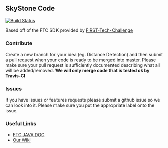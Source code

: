 ## SkyStone Code
[![Build Status](https://travis-ci.com/LaSalleRobots/SkyStone.svg?branch=master)](https://travis-ci.com/LaSalleRobots/SkyStone)

Based off of the FTC SDK provided by [FIRST-Tech-Challenge](https://github.com/FIRST-Tech-Challenge/SkyStone)

### Contribute
Create a new branch for your idea (eg. Distance Detection) and then submit a pull request when your code is ready to be merged into master.
Please make sure your pull request is sufficiently documented describing what all will be added/removed. 
**We will only merge code that is tested ok by Travis-CI**

### Issues
If you have issues or features requests please submit a github issue so we can look into it. Please make sure you put the appropriate label onto the issue.

### Useful Links
- [FTC JAVA DOC](https://ftctechnh.github.io/ftc_app/doc/javadoc/index.html)
- [Our Wiki](https://github.com/LaSalleRobots/SkyStone/wiki)
